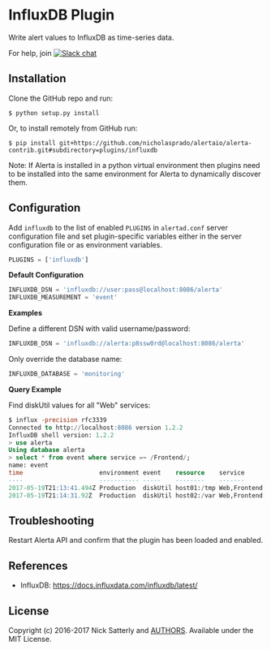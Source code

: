 InfluxDB Plugin
===============

Write alert values to InfluxDB as time-series data.

For help, join [![Slack chat](https://img.shields.io/badge/chat-on%20slack-blue?logo=slack)](https://slack.alerta.dev)

Installation
------------

Clone the GitHub repo and run:

    $ python setup.py install

Or, to install remotely from GitHub run:

    $ pip install git+https://github.com/nicholasprado/alertaio/alerta-contrib.git#subdirectory=plugins/influxdb

Note: If Alerta is installed in a python virtual environment then plugins
need to be installed into the same environment for Alerta to dynamically
discover them.

Configuration
-------------

Add `influxdb` to the list of enabled `PLUGINS` in `alertad.conf` server
configuration file and set plugin-specific variables either in the
server configuration file or as environment variables.

```python
PLUGINS = ['influxdb']
```

**Default Configuration**

```python
INFLUXDB_DSN = 'influxdb://user:pass@localhost:8086/alerta'
INFLUXDB_MEASUREMENT = 'event'
```

**Examples**

Define a different DSN with valid username/password:

```python
INFLUXDB_DSN = 'influxdb://alerta:p8ssw0rd@localhost:8086/alerta'
```

Only override the database name:

```python
INFLUXDB_DATABASE = 'monitoring'
```

**Query Example**

Find diskUtil values for all "Web" services:

```SQL
$ influx -precision rfc3339
Connected to http://localhost:8086 version 1.2.2
InfluxDB shell version: 1.2.2
> use alerta
Using database alerta
> select * from event where service =~ /Frontend/;
name: event
time                     environment event    resource    service      severity value
----                     ----------- -----    --------    -------      -------- -----
2017-05-19T21:13:41.494Z Production  diskUtil host01:/tmp Web,Frontend major    98.01
2017-05-19T21:14:31.92Z  Production  diskUtil host02:/var Web,Frontend minor    79.54
```

Troubleshooting
---------------

Restart Alerta API and confirm that the plugin has been loaded and enabled.

References
----------

  * InfluxDB: https://docs.influxdata.com/influxdb/latest/

License
-------

Copyright (c) 2016-2017 Nick Satterly and [AUTHORS](/AUTHORS). Available under the MIT License.
